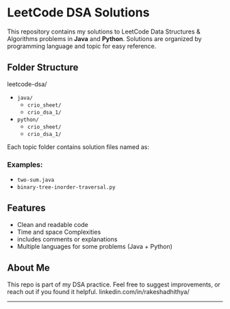 # LeetCode DSA Solutions

This repository contains my solutions to LeetCode Data Structures & Algorithms problems in **Java** and **Python**. Solutions are organized by programming language and topic for easy reference.

## Folder Structure

leetcode-dsa/

- `java/`
  - `crio_sheet/ `
  - `crio_dsa_1/`
- `python/`
  - `crio_sheet/`
  - `crio_dsa_1/`

Each topic folder contains solution files named as:

### Examples:

- `two-sum.java`
- `binary-tree-inorder-traversal.py`

## Features

- Clean and readable code
- Time and space Complexities
- includes comments or explanations
- Multiple languages for some problems (Java + Python)

## About Me

This repo is part of my DSA practice. Feel free to suggest improvements, or reach out if you found it helpful.
linkedin.com/in/rakeshadhithya/

---
